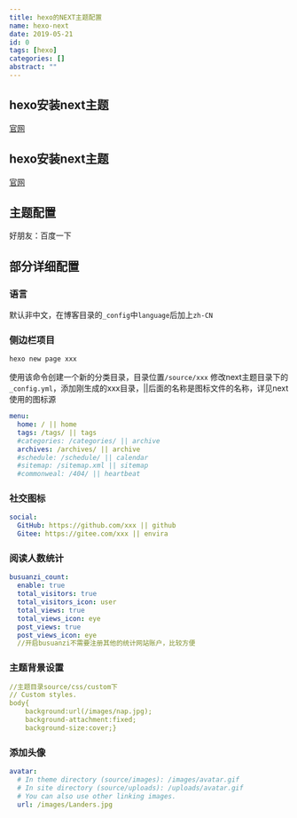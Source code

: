 ```yaml
---
title: hexo的NEXT主题配置
name: hexo-next
date: 2019-05-21
id: 0
tags: [hexo]
categories: []
abstract: ""
---
```



## hexo安装next主题

 [官网](http://theme-next.iissnan.com/)


<!--more-->


## hexo安装next主题

 [官网](http://theme-next.iissnan.com/)

<!--more-->

## 主题配置

好朋友：百度一下

## 部分详细配置

### 语言

默认非中文，在博客目录的`_config`中`language`后加上`zh-CN`

### 侧边栏项目

```bash
hexo new page xxx
```

使用该命令创建一个新的分类目录，目录位置`/source/xxx`
修改next主题目录下的`_config.yml`，添加刚生成的xxx目录，||后面的名称是图标文件的名称，详见next使用的图标源

```yaml
menu:
  home: / || home
  tags: /tags/ || tags
  #categories: /categories/ || archive
  archives: /archives/ || archive
  #schedule: /schedule/ || calendar
  #sitemap: /sitemap.xml || sitemap
  #commonweal: /404/ || heartbeat
```

### 社交图标

```yaml
social:
  GitHub: https://github.com/xxx || github
  Gitee: https://gitee.com/xxx || envira
```

### 阅读人数统计

```yaml
busuanzi_count:
  enable: true
  total_visitors: true
  total_visitors_icon: user
  total_views: true
  total_views_icon: eye
  post_views: true
  post_views_icon: eye
  //开启busuanzi不需要注册其他的统计网站账户，比较方便
```

### 主题背景设置

```yaml
//主题目录source/css/custom下
// Custom styles.
body{
	background:url(/images/nap.jpg);
	background-attachment:fixed;
	background-size:cover;}
```

### 添加头像

```yaml
avatar:
  # In theme directory (source/images): /images/avatar.gif
  # In site directory (source/uploads): /uploads/avatar.gif
  # You can also use other linking images.
  url: /images/Landers.jpg
```

